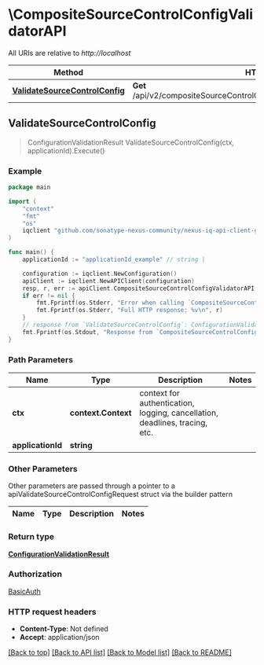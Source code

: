 # \CompositeSourceControlConfigValidatorAPI

All URIs are relative to *http://localhost*

Method | HTTP request | Description
------------- | ------------- | -------------
[**ValidateSourceControlConfig**](CompositeSourceControlConfigValidatorAPI.md#ValidateSourceControlConfig) | **Get** /api/v2/compositeSourceControlConfigValidator/application/{applicationId} | 



## ValidateSourceControlConfig

> ConfigurationValidationResult ValidateSourceControlConfig(ctx, applicationId).Execute()



### Example

```go
package main

import (
    "context"
    "fmt"
    "os"
    iqclient "github.com/sonatype-nexus-community/nexus-iq-api-client-go"
)

func main() {
    applicationId := "applicationId_example" // string | 

    configuration := iqclient.NewConfiguration()
    apiClient := iqclient.NewAPIClient(configuration)
    resp, r, err := apiClient.CompositeSourceControlConfigValidatorAPI.ValidateSourceControlConfig(context.Background(), applicationId).Execute()
    if err != nil {
        fmt.Fprintf(os.Stderr, "Error when calling `CompositeSourceControlConfigValidatorAPI.ValidateSourceControlConfig``: %v\n", err)
        fmt.Fprintf(os.Stderr, "Full HTTP response: %v\n", r)
    }
    // response from `ValidateSourceControlConfig`: ConfigurationValidationResult
    fmt.Fprintf(os.Stdout, "Response from `CompositeSourceControlConfigValidatorAPI.ValidateSourceControlConfig`: %v\n", resp)
}
```

### Path Parameters


Name | Type | Description  | Notes
------------- | ------------- | ------------- | -------------
**ctx** | **context.Context** | context for authentication, logging, cancellation, deadlines, tracing, etc.
**applicationId** | **string** |  | 

### Other Parameters

Other parameters are passed through a pointer to a apiValidateSourceControlConfigRequest struct via the builder pattern


Name | Type | Description  | Notes
------------- | ------------- | ------------- | -------------


### Return type

[**ConfigurationValidationResult**](ConfigurationValidationResult.md)

### Authorization

[BasicAuth](../README.md#BasicAuth)

### HTTP request headers

- **Content-Type**: Not defined
- **Accept**: application/json

[[Back to top]](#) [[Back to API list]](../README.md#documentation-for-api-endpoints)
[[Back to Model list]](../README.md#documentation-for-models)
[[Back to README]](../README.md)

